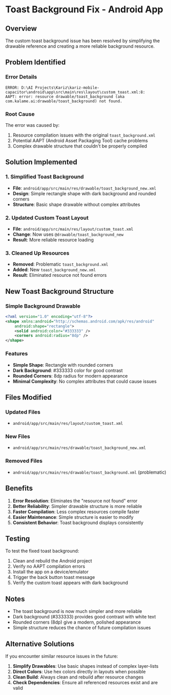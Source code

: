 # Toast Background Fix - Android App

## Overview
The custom toast background issue has been resolved by simplifying the drawable reference and creating a more reliable background resource.

## Problem Identified

### Error Details
```
ERROR: D:\AI Projects\Kariz\kariz-mobile-capacitor\android\app\src\main\res\layout\custom_toast.xml:8: 
AAPT: error: resource drawable/toast_background (aka com.kalame.ai:drawable/toast_background) not found.
```

### Root Cause
The error was caused by:
1. Resource compilation issues with the original `toast_background.xml`
2. Potential AAPT (Android Asset Packaging Tool) cache problems
3. Complex drawable structure that couldn't be properly compiled

## Solution Implemented

### 1. Simplified Toast Background
- **File**: `android/app/src/main/res/drawable/toast_background_new.xml`
- **Design**: Simple rectangle shape with dark background and rounded corners
- **Structure**: Basic shape drawable without complex attributes

### 2. Updated Custom Toast Layout
- **File**: `android/app/src/main/res/layout/custom_toast.xml`
- **Change**: Now uses `@drawable/toast_background_new`
- **Result**: More reliable resource loading

### 3. Cleaned Up Resources
- **Removed**: Problematic `toast_background.xml`
- **Added**: New `toast_background_new.xml`
- **Result**: Eliminated resource not found errors

## New Toast Background Structure

### Simple Background Drawable
```xml
<?xml version="1.0" encoding="utf-8"?>
<shape xmlns:android="http://schemas.android.com/apk/res/android"
    android:shape="rectangle">
    <solid android:color="#333333" />
    <corners android:radius="8dp" />
</shape>
```

### Features
- **Simple Shape**: Rectangle with rounded corners
- **Dark Background**: #333333 color for good contrast
- **Rounded Corners**: 8dp radius for modern appearance
- **Minimal Complexity**: No complex attributes that could cause issues

## Files Modified

### Updated Files
- `android/app/src/main/res/layout/custom_toast.xml`

### New Files
- `android/app/src/main/res/drawable/toast_background_new.xml`

### Removed Files
- `android/app/src/main/res/drawable/toast_background.xml` (problematic)

## Benefits

1. **Error Resolution**: Eliminates the "resource not found" error
2. **Better Reliability**: Simpler drawable structure is more reliable
3. **Faster Compilation**: Less complex resources compile faster
4. **Easier Maintenance**: Simple structure is easier to modify
5. **Consistent Behavior**: Toast background displays consistently

## Testing

To test the fixed toast background:
1. Clean and rebuild the Android project
2. Verify no AAPT compilation errors
3. Install the app on a device/emulator
4. Trigger the back button toast message
5. Verify the custom toast appears with dark background

## Notes

- The toast background is now much simpler and more reliable
- Dark background (#333333) provides good contrast with white text
- Rounded corners (8dp) give a modern, polished appearance
- Simple structure reduces the chance of future compilation issues

## Alternative Solutions

If you encounter similar resource issues in the future:
1. **Simplify Drawables**: Use basic shapes instead of complex layer-lists
2. **Direct Colors**: Use hex colors directly in layouts when possible
3. **Clean Build**: Always clean and rebuild after resource changes
4. **Check Dependencies**: Ensure all referenced resources exist and are valid
